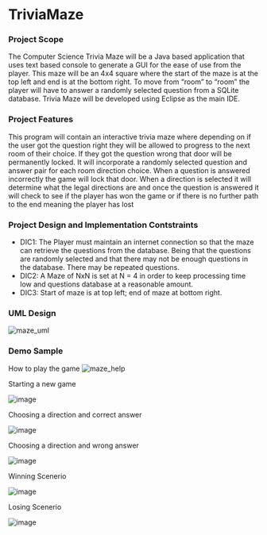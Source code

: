 # TriviaMaze

### Project Scope
The Computer Science Trivia Maze will be a Java based application that uses text based
console to generate a GUI for the ease of use from the player. This maze will be an 4x4 square
where the start of the maze is at the top left and end is at the bottom right. To move from “room”
to “room” the player will have to answer a randomly selected question from a SQLite database.
Trivia Maze will be developed using Eclipse as the main IDE.

### Project Features
This program will contain an interactive trivia maze where depending on if the user got the
question right they will be allowed to progress to the next room of their choice. If they got the
question wrong that door will be permanently locked. It will incorporate a randomly selected
question and answer pair for each room direction choice. When a question is answered
incorrectly the game will lock that door. When a direction is selected it will determine what the
legal directions are and once the question is answered it will check to see if the player has won
the game or if there is no further path to the end meaning the player has lost

### Project Design and Implementation Contstraints
  - DIC1: The Player must maintain an internet connection so that the maze can retrieve the
questions from the database. Being that the questions are randomly selected and that there
may not be enough questions in the database. There may be repeated questions.
  - DIC2: A Maze of NxN is set at N = 4 in order to keep processing time low and questions
database at a reasonable amount.
  - DIC3: Start of maze is at top left; end of maze at bottom right.

### UML Design
![maze_uml](https://user-images.githubusercontent.com/44010904/209758400-0909cc33-9cd9-4f0e-9805-44f28b8dbcaa.JPG)

### Demo Sample
How to play the game
![maze_help](https://user-images.githubusercontent.com/44010904/209759068-2970b7a7-b26b-4e8a-a999-386d9ab165d9.JPG)

Starting a new game

![image](https://user-images.githubusercontent.com/44010904/209760055-6e65db6e-c471-4915-b79e-6641814eae75.png)

Choosing a direction and correct answer

![image](https://user-images.githubusercontent.com/44010904/209760170-2aea4ecb-ed7c-4e93-bde3-c62032ec5c1e.png)

Choosing a direction and wrong answer

![image](https://user-images.githubusercontent.com/44010904/209760210-f54f46e1-8bc0-4b08-b159-58d630ed1b0e.png)

Winning Scenerio

![image](https://user-images.githubusercontent.com/44010904/209760407-d5ca8aa2-80bb-4f98-8d16-4b05127297fc.png)

Losing Scenerio

![image](https://user-images.githubusercontent.com/44010904/209760507-ef137e5e-b81c-41ab-a657-fa513003fc68.png)



